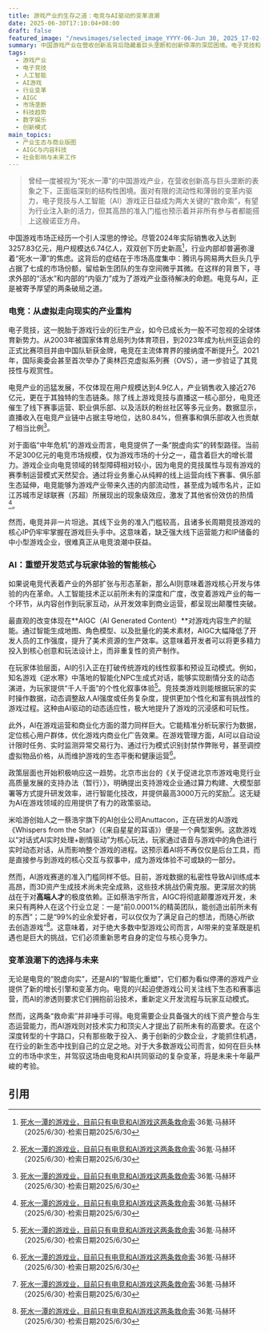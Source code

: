 ```yaml
---
title: 游戏产业的生存之道：电竞与AI驱动的变革浪潮
date: 2025-06-30T17:10:04+08:00
draft: false
featured_image: "/newsimages/selected_image_YYYY-06-Jun 30, 2025_17-02-50-327.jpg"
summary: 中国游戏产业在营收创新高背后隐藏着巨头垄断和创新停滞的深层困境。电子竞技和AI游戏被视为行业破局的关键“救命索”，前者通过“脱虚向实”的线下生态和赛事运营带来新增长，后者则以AIGC和智能互动彻底颠覆游戏开发与玩家体验。然而，这两条道路都面临高昂的运营和技术准入门槛，预示着只有少数具备深厚资源和创新能力的企业才能在变革浪潮中幸存并繁荣。
tags: 
  - 游戏产业
  - 电子竞技
  - 人工智能
  - AI游戏
  - 行业变革
  - AIGC
  - 市场垄断
  - 科技趋势
  - 数字娱乐
  - 创新模式
main_topics: 
  - 产业生态与商业版图
  - AIGC与内容科技
  - 社会影响与未来工作
---
```


> 曾经一度被视为“死水一潭”的中国游戏产业，在营收创新高与巨头垄断的表象之下，正面临深刻的结构性困境。面对有限的流动性和薄弱的变革内驱力，电子竞技与人工智能（AI）游戏正日益成为两大关键的“救命索”，有望为行业注入新的活力，但其高昂的准入门槛也预示着并非所有参与者都能搭上这艘诺亚方舟。

中国游戏市场正经历一个引人深思的悖论。尽管2024年实际销售收入达到3257.83亿元，用户规模达6.74亿人，双双创下历史新高[^1]，行业内部却普遍弥漫着“死水一潭”的焦虑。这背后的症结在于市场高度集中：腾讯与网易两大巨头几乎占据了七成的市场份额，留给新生团队的生存空间微乎其微。在这样的背景下，寻求外部的“活水”和内部的“内驱力”成为了游戏产业亟待解决的命题。电竞与AI，正是被寄予厚望的两条破局之道。

### 电竞：从虚拟走向现实的产业重构

电子竞技，这一脱胎于游戏行业的衍生产业，如今已成长为一股不可忽视的全球体育新势力。从2003年被国家体育总局列为体育项目，到2023年成为杭州亚运会的正式比赛项目并由中国队斩获金牌，电竞在主流体育界的接纳度不断提升[^1]。2021年，国际奥委会甚至首次举办了奥林匹克虚拟系列赛（OVS），进一步验证了其竞技性与观赏性。

电竞产业的迅猛发展，不仅体现在用户规模达到4.9亿人，产业销售收入接近276亿元，更在于其独特的生态链条。除了线上游戏竞技与直播这一核心部分，电竞还催生了线下赛事运营、职业俱乐部、以及活跃的粉丝社区等多元业务。数据显示，直播收入在电竞产业链中占据主导地位，达80.84%，但赛事和俱乐部收入也贡献了相当比例[^1]。

对于面临“中年危机”的游戏业而言，电竞提供了一条“脱虚向实”的转型路径。当前不足300亿元的电竞市场规模，仅为游戏市场的十分之一，蕴含着巨大的增长潜力。游戏企业向电竞领域的转型障碍相对较小，因为电竞的竞技属性与现有游戏的赛季制运营模式天然契合。通过将业务重心从纯粹的线上运营向线下赛事、俱乐部生态延伸，电竞能够为游戏产业带来久违的内部流动性，甚至成为城市名片，正如江苏城市足球联赛（苏超）所展现出的现象级效应，激发了其他省份效仿的热情[^1]。

然而，电竞并非一片坦途。其线下业务的准入门槛较高，且诸多长周期竞技游戏的核心IP仍牢牢掌握在游戏巨头手中。这意味着，缺乏强大线下运营能力和IP储备的中小型游戏企业，很难真正从电竞浪潮中获益。

### AI：重塑开发范式与玩家体验的智能核心

如果说电竞代表着产业的外部扩张与形态革新，那么AI则意味着游戏核心开发与体验的内在革命。人工智能技术正以前所未有的深度和广度，改变着游戏产业的每一个环节，从内容创作到玩家互动，从开发效率到商业运营，都呈现出颠覆性突破。

最直观的改变体现在**AIGC（AI Generated Content）**对游戏内容生产的赋能。通过智能生成地图、角色模型、以及批量化的美术素材，AIGC大幅降低了开发人员的工作强度，提升了美术资源的生产效率。这意味着开发者可以将更多精力投入到核心创意和玩法设计上，而非重复性的资产制作。

在玩家体验层面，AI的引入正在打破传统游戏的线性叙事和预设互动模式。例如，知名游戏《逆水寒》中落地的智能化NPC生成式对话，能够实现剧情分支的动态演进，为玩家提供“千人千面”的个性化叙事体验[^1]。竞技类游戏则能根据玩家的实时操作数据，动态调整敌人AI强度或任务复杂度，提供更加个性化和富有挑战性的游戏过程。这种由AI驱动的动态适应性，极大地提升了游戏的沉浸感和可玩性。

此外，AI在游戏运营和商业化方面的潜力同样巨大。它能精准分析玩家行为数据，定位核心用户群体，优化游戏内商业化广告效果。在游戏管理方面，AI可以自动设计限时任务、实时监测异常交易行为、通过行为模式识别封禁作弊账号，甚至调控虚拟物品价格，从而维护游戏的生态平衡和健康运营[^1]。

政策层面也开始积极响应这一趋势。北京市出台的《关于促进北京市游戏电竞行业高质量发展的支持办法（暂行）》，明确提出支持游戏企业通过算力构建、大模型部署等方式提升研发效率，进行智能化技改，并提供最高3000万元的奖励[^1]。这无疑为AI在游戏领域的应用提供了有力的政策驱动。

米哈游创始人之一蔡浩宇旗下的AI创业公司Anuttacon，正在研发的AI游戏《Whispers from the Star》（《来自星星的耳语》）便是一个典型案例。这款游戏以“对话式AI实时处理+剧情驱动”为核心玩法，玩家通过语音与游戏中的角色进行实时动态对话，从而影响整个游戏的进程。这预示着AI将不再仅仅是后台工具，而是直接参与到游戏的核心交互与叙事中，成为游戏体验不可或缺的一部分。

然而，AI游戏赛道的准入门槛同样不低。目前，游戏数据的私密性导致AI训练成本高昂，而3D资产生成技术尚未完全成熟，这些技术挑战仍需克服。更深层次的挑战在于对**高端人才**的极度依赖。正如蔡浩宇所言，AIGC将彻底颠覆游戏开发，未来只有两种人在这个行业立足：一是“前0.0001%的精英团队，能创造出前所未有的东西”；二是“99%的业余爱好者，可以仅仅为了满足自己的想法，而随心所欲去创造游戏”[^1]。这意味着，对于绝大多数中型游戏公司而言，AI带来的变革既是机遇也是巨大的挑战，它们必须重新思考自身的定位与核心竞争力。

### 变革浪潮下的选择与未来

无论是电竞的“脱虚向实”，还是AI的“智能化重塑”，它们都为看似停滞的游戏产业提供了新的增长引擎和变革方向。电竞的兴起迫使游戏公司关注线下生态和赛事运营，而AI的渗透则要求它们拥抱前沿技术，重新定义开发流程与玩家互动模式。

然而，这两条“救命索”并非唾手可得。电竞需要企业具备强大的线下资产整合与生态运营能力，而AI游戏则对技术实力和顶尖人才提出了前所未有的高要求。在这个深度转型的十字路口，只有那些敢于投入、勇于创新的少数企业，才能抓住机遇，在行业的新生态中找到自己的立足之地。对于大多数游戏公司而言，如何在巨头林立的市场中求生，并驾驭这场由电竞和AI共同驱动的复杂变革，将是未来十年最严峻的考验。

## 引用
[^1]: [死水一潭的游戏业，目前只有电竞和AI游戏这两条救命索](https://36kr.com/p/3358639869041027)·36氪·马赫环（2025/6/30）·检索日期2025/6/30
